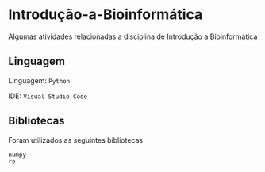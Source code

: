 # Introdução-a-Bioinformática
Algumas atividades relacionadas a disciplina de Introdução a Bioinformática
## Linguagem
Linguagem: ```Python```

IDE: ```Visual Studio Code```  
## Bibliotecas
Foram utilizados as seguintes bibliotecas
```
numpy
re
```

